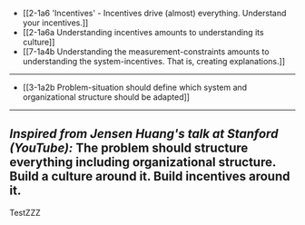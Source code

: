 - [[2-1a6 'Incentives' - Incentives drive (almost) everything. Understand your incentives.]]
- [[2-1a6a Understanding incentives amounts to understanding its culture]]
- [[7-1a4b Understanding the measurement-constraints amounts to understanding the system-incentives. That is, creating explanations.]]
---
- [[3-1a2b Problem-situation should define which system and organizational structure should be adapted]]
---
*Inspired from Jensen Huang's talk at Stanford (YouTube):*
**The problem should structure everything including organizational structure. Build a culture around it. Build incentives around it.**
---
TestZZZ